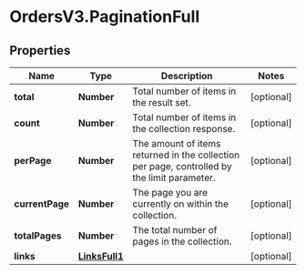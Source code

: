 # OrdersV3.PaginationFull

## Properties
Name | Type | Description | Notes
------------ | ------------- | ------------- | -------------
**total** | **Number** | Total number of items in the result set. | [optional] 
**count** | **Number** | Total number of items in the collection response. | [optional] 
**perPage** | **Number** | The amount of items returned in the collection per page, controlled by the limit parameter. | [optional] 
**currentPage** | **Number** | The page you are currently on within the collection. | [optional] 
**totalPages** | **Number** | The total number of pages in the collection. | [optional] 
**links** | [**LinksFull1**](LinksFull1.md) |  | [optional] 
